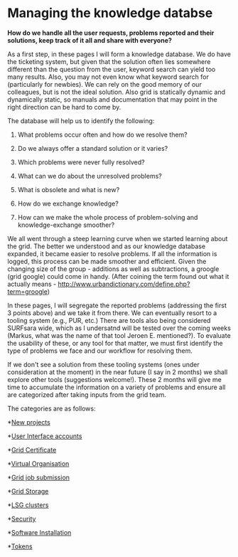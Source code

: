 # Managing the knowledge databse

**How do we handle all the user requests, problems reported and their solutions, keep track of it all and share with everyone?**

As a first step, in these pages I will form a knowledge database. We do have the ticketing system, but given that the solution often lies somewhere different than the question from the user, keyword search can yield too many results. Also, you may not even know what keyword search for (particularly for newbies). We can rely on the good memory of our colleagues, but is not the ideal solution. Also grid is statically dynamic and dynamically static, so manuals and documentation that may point in the right direction can be hard to come by. 

The database will help us to identify the following:

1. What problems occur often and how do we resolve them?

2. Do we always offer a standard solution or it varies?

3. Which problems were never fully resolved?

4. What can we do about the unresolved problems?

5. What is obsolete and what is new?

6. How do we exchange knowledge?

7. How can we make the whole process of problem-solving and knowledge-exchange smoother?

We all went through a steep learning curve when we started learning about the grid. The better we understood and as our knowledge database
expanded, it became easier to resolve problems. If all the information is logged, this process can be made smoother and efficient. 
Given the changing size of the group - additions as well as subtractions, a groogle (grid google) could come in handy. 
(After coining the term found out what it actually means - http://www.urbandictionary.com/define.php?term=groogle)

In these pages, I will segregate the reported problems (addressing the first 3 points above) and we take it from there. We can eventually resort
to a tooling system (e.g., PUR, etc.) There are tools also being considered SURFsara wide, which as I undersatnd will be tested over the coming weeks (Markus,
what was the name of that tool Jeroen E. mentioned?). To evaluate the usability of these, or any tool for that matter, we must first identify the type of problems we face and our workflow for resolving them. 

If we don't see a solution from these tooling systems (ones under consideration at the moment) in the near future (I say in 2 months) we shall explore other tools (suggestions welcome!). These 2 months will give me time to accumulate the information on a variety of problems and ensure all are categorized after taking inputs from the grid team.

The categories are as follows:

*[New projects](https://github.com/maithili-k/knowledge-management/blob/master/categories/new-projects.rst)

*[User Interface accounts](https://github.com/maithili-k/knowledge-management/blob/master/categories/User-Interface-accounts.rst)
  
*[Grid Certificate](https://github.com/maithili-k/knowledge-management/blob/master/categories/Grid-Certificate.rst)
  
*[Virtual Organisation](https://github.com/maithili-k/knowledge-management/blob/master/categories/Virtual-Organisation.rst)
  
*[Grid job submission](https://github.com/maithili-k/knowledge-management/blob/master/categories/grid-jobs.rst)
  
*[Grid Storage](https://github.com/maithili-k/knowledge-management/blob/master/categories/Grid-storage.rst)
  
*[LSG clusters](https://github.com/maithili-k/knowledge-management/blob/master/categories/LSG-clusters.rst)
  
*[Security](https://github.com/maithili-k/knowledge-management/blob/master/categories/security.rst)

*[Software Installation](https://github.com/maithili-k/knowledge-management/blob/master/categories/software.rst)

*[Tokens](https://github.com/maithili-k/knowledge-management/blob/master/categories/tokens.rst)

